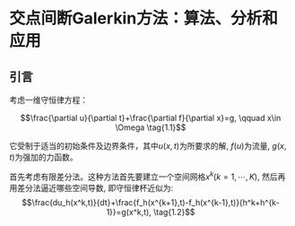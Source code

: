 # 交点间断Galerkin方法：算法、分析和应用

## 引言

考虑一维守恒律方程：

$$\frac{\partial u}{\partial t}+\frac{\partial f}{\partial x}=g, \qquad x\in \Omega \tag{1.1}$$

它受制于适当的初始条件及边界条件，其中$u(x,t)$为所要求的解, $f(u)$为流量, $g(x,t)$为强加的力函数。

首先考虑有限差分法。这种方法首先要建立一个空间网格$x^k(k=1,\cdots,K)$, 然后再用差分法逼近哪些空间导数, 即守恒律杯近似为:
$$\frac{du_h(x^k,t)}{dt}+\frac{f_h(x^{k+1},t)-f_h(x^{k-1},t)}{h^k+h^{k-1}}=g(x^k,t), \tag{1.2}$$

